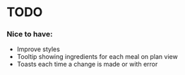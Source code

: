 # TODO

### Nice to have:

-   Improve styles
-   Tooltip showing ingredients for each meal on plan view
-   Toasts each time a change is made or with error
